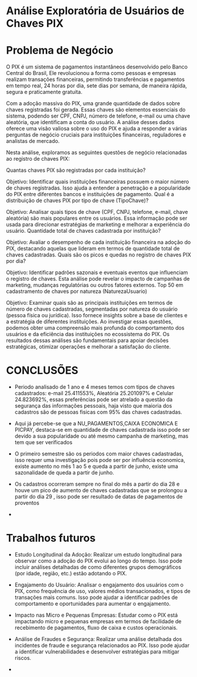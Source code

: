 # Análise Exploratória  de Usuários de Chaves PIX
# Problema de Negócio

O PIX é um sistema de pagamentos instantâneos desenvolvido pelo Banco Central do Brasil, Ele revolucionou a forma como pessoas e empresas realizam transações financeiras, permitindo transferências e pagamentos em tempo real, 24 horas por dia, sete dias por semana, de maneira rápida, segura e praticamente gratuita.

Com a adoção massiva do PIX, uma grande quantidade de dados sobre chaves registradas foi gerada. Essas chaves são elementos essenciais do sistema, podendo ser CPF, CNPJ, número de telefone, e-mail ou uma chave aleatória, que identificam a conta do usuário. A análise desses dados oferece uma visão valiosa sobre o uso do PIX e ajuda a responder a várias perguntas de negócio cruciais para instituições financeiras, reguladores e analistas de mercado.

Nesta análise, exploramos as seguintes questões de negócio relacionadas ao registro de chaves PIX:

Quantas chaves PIX são registradas por cada instituição?

Objetivo: Identificar quais instituições financeiras possuem o maior número de chaves registradas. Isso ajuda a entender a penetração e a popularidade do PIX entre diferentes bancos e instituições de pagamento.
Qual é a distribuição de chaves PIX por tipo de chave (TipoChave)?

Objetivo: Analisar quais tipos de chave (CPF, CNPJ, telefone, e-mail, chave aleatória) são mais populares entre os usuários. Essa informação pode ser usada para direcionar estratégias de marketing e melhorar a experiência do usuário.
Quantidade total de chaves cadastrada por instituição?

Objetivo: Avaliar o desempenho de cada instituição financeira na adoção do PIX, destacando aquelas que lideram em termos de quantidade total de chaves cadastradas.
Quais são os picos e quedas no registro de chaves PIX por dia?

Objetivo: Identificar padrões sazonais e eventuais eventos que influenciam o registro de chaves. Esta análise pode revelar o impacto de campanhas de marketing, mudanças regulatórias ou outros fatores externos.
Top 50 em cadastramento de chaves por natureza (NaturezaUsuario)

Objetivo: Examinar quais são as principais instituições em termos de número de chaves cadastradas, segmentadas por natureza do usuário (pessoa física ou jurídica). Isso fornece insights sobre a base de clientes e a estratégia de diferentes instituições.
Ao investigar essas questões, podemos obter uma compreensão mais profunda do comportamento dos usuários e da eficiência das instituições no ecossistema do PIX. Os resultados dessas análises são fundamentais para apoiar decisões estratégicas, otimizar operações e melhorar a satisfação do cliente.

# CONCLUSÕES
- Periodo analisado de 1 ano e 4 meses temos com tipos de chaves cadastrados: e-mail 25.411553%, Aleatória 25.201097% e Celular 24.823692%, essas preferências pode ser atrelado a questão da segurança das informações pessoais, haja visto que maioria dos cadastros são de pessoas fisicas com 95% das chaves cadastradas.  

- Aqui já percebe-se que a NU_PAGAMENTOS,CAIXA ECONOMICA E PICPAY, destaca-se em quantidade de chaves cadastrada isso pode ser devido a sua popularidade ou até mesmo campanha de marketing, mas tem que ser verificados

- O primeiro semestre são os periodos com maior chaves cadastradas, isso requer uma investigação pois pode ser por influência economica, existe aumento no mês 1 ao 5  e queda a partir de junho, existe uma sazonalidade de queda a partir de junho.

-  Os cadastros ocorreram sempre no final do mês a partir do dia 28 e  houve um pico de aumento de chaves cadastradas que se prolongou a partir do dia 29 , isso pode ser resultado de datas de pagamentos de proventos


-  
# Trabalhos futuros
- Estudo Longitudinal da Adoção: Realizar um estudo longitudinal para observar como a adoção do PIX evolui ao longo do tempo. Isso pode incluir análises detalhadas de como diferentes grupos demográficos (por idade, região, etc.) estão adotando o PIX.

- Engajamento do Usuário: Analisar o engajamento dos usuários com o PIX, como frequência de uso, valores médios transacionados, e tipos de transações mais comuns. Isso pode ajudar a identificar padrões de comportamento e oportunidades para aumentar o engajamento.

- Impacto nas Micro e Pequenas Empresas: Estudar como o PIX está impactando micro e pequenas empresas em termos de facilidade de recebimento de pagamentos, fluxo de caixa e custos operacionais.

- Análise de Fraudes e Segurança: Realizar uma análise detalhada dos incidentes de fraude e segurança relacionados ao PIX. Isso pode ajudar a identificar vulnerabilidades e desenvolver estratégias para mitigar riscos.
-  

